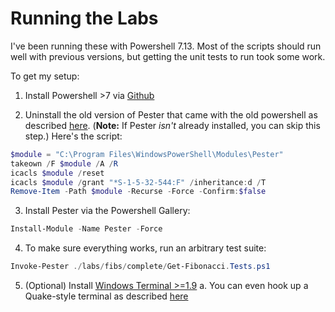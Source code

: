 # Running the Labs

I've been running these with Powershell 7.13. Most of the scripts should run well with previous versions, but getting
the unit tests to run took some work. 

To get my setup:

1. Install Powershell >7 via [Github](https://github.com/PowerShell/PowerShell)

2. Uninstall the old version of Pester that came with the old powershell as described [here](https://pester.dev/docs/introduction/installation). (**Note:** If Pester *isn't* already installed, you can skip this step.) Here's the script:
```powershell
$module = "C:\Program Files\WindowsPowerShell\Modules\Pester"
takeown /F $module /A /R
icacls $module /reset
icacls $module /grant "*S-1-5-32-544:F" /inheritance:d /T
Remove-Item -Path $module -Recurse -Force -Confirm:$false
```

3. Install Pester via the Powershell Gallery:
```powershell
Install-Module -Name Pester -Force
```

4. To make sure everything works, run an arbitrary test suite:
```powershell
Invoke-Pester ./labs/fibs/complete/Get-Fibonacci.Tests.ps1
```

5. (Optional) Install [Windows Terminal >=1.9](https://devblogs.microsoft.com/commandline/windows-terminal-preview-1-9-release/)
  a. You can even hook up a Quake-style terminal as described [here](https://docs.microsoft.com/en-us/windows/terminal/customize-settings/actions#global-commands) 

